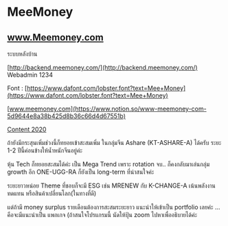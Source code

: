 # MeeMoney

## www.Meemoney.com

ระบบหลังบ้าน 

[http://backend.meemoney.com/](http://backend.meemoney.com/)
Webadmin
1234

Font : [https://www.dafont.com/lobster.font?text=Mee+Money](https://www.dafont.com/lobster.font?text=Mee+Money)

[www.meemoney.com](https://www.notion.so/www-meemoney-com-5d9644e8a38b425d8b36c66d4d67551b)

[Content 2020](https://www.notion.so/Content-2020-354f5ef2e8134ad0a5e16b962cadaaea)

ถ้ายังมีกระสุนเพิ่มช่วงนี้ก็ทยอยเข้าสะสมเพิ่ม ในกลุ่มจีน Ashare (KT-ASHARE-A) ได้ครับ ระยะ 1-2 ปีนี้ค่อนข้างให้น้ำหนักจีนอยู่ค่ะ 

หุ้น Tech ก็ทยอยสะสมได้ค่ะ เป็น Mega Trend 
เพราะ rotation จบ.. ก็คงกลับมาเล่นกลุ่ม growth อีก ONE-UGG-RA ก็ยังเป็น long-term ที่น่าสนใจค่ะ 

ระยะยาวหน่อย Theme ที่ชอบก็จะมี ESG เช่น MRENEW กับ K-CHANGE-A เน้นพลังงานทดแทน หรือสินค้าเปลี่ยนโลก(ในทางที่ดี)

แต่ถ้ามี money surplus รายเดือนต้องการสะสมระยะยาว แนะนำให้เข้าเป็น portfolio เลยค่ะ ... คือจะมีแนะนำเป็น แพกเกจ (ถ้าสนใจโปรแกรมนี้ นัดให้ปุ้น zoom ไปหาเพื่ออธิบายได้ค่ะ